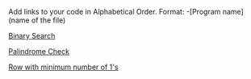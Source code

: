Add links to your code in Alphabetical Order.
Format: -[Program name](name of the file)

[Binary Search](https://github.com/codenipun/DS-Algo-Zone/blob/main/Kotlin/binary_Search.kt)

[Palindrome Check](https://github.com/codenipun/DS-Algo-Zone/blob/main/Kotlin/palindrome.kt)

[Row with minimum number of 1's](./min_number_of_1.kt)
